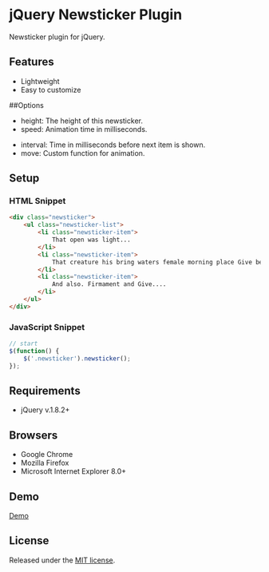 # jQuery Newsticker Plugin
Newsticker plugin for jQuery.

## Features
- Lightweight
- Easy to customize

##Options
- height: The height of this newsticker.
- speed: Animation time in milliseconds.
<!-- - start position: Start position of the text. -->
- interval: Time in milliseconds before next item is shown.
- move: Custom function for animation.

## Setup
### HTML Snippet

```html
<div class="newsticker">
    <ul class="newsticker-list">
        <li class="newsticker-item">
        	That open was light...
        </li>
        <li class="newsticker-item">
        	That creature his bring waters female morning place Give bearing in isn't from...
        </li>
        <li class="newsticker-item">
        	And also. Firmament and Give....
        </li>
    </ul>
</div>
```

### JavaScript Snippet

```javascript
// start
$(function() {
	$('.newsticker').newsticker();
});
```

## Requirements
- jQuery v.1.8.2+  

## Browsers
- Google Chrome
- Mozilla Firefox
- Microsoft Internet Explorer 8.0+

## Demo
[Demo](http://cythilya.github.io/jquery-newsticker)

## License
Released under the [MIT license](http://opensource.org/licenses/MIT).